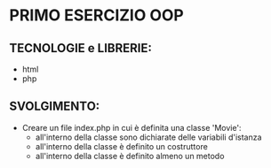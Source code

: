 # PRIMO ESERCIZIO OOP

## TECNOLOGIE e LIBRERIE:

- html
- php

## SVOLGIMENTO:

- Creare un file index.php in cui è definita una classe 'Movie':
  - all'interno della classe sono dichiarate delle variabili d'istanza
  - all'interno della classe è definito un costruttore
  - all'interno della classe è definito almeno un metodo
  <!-- - Vengono istanziati almeno due oggetti 'Movie' e stampati a schermo i valori delle relative proprietà -->

<!--

## Bonus 1:

Modificare la classe Movie in modo che accetti piú di un genere.

## Bonus 2:

- Creare un layout completo per stampare a schermo una lista di movies.
- Suddividere il codice in appositi file e cartelle:
  - creando un file dedicato ai dati che potremmo chiamare db.php
  - mettendo ciascuna classe nel proprio file e magari raggruppare tutte le classi in una cartella dedicata che possiamo chiamare Models
  - organizzando il layout dividendo la struttura ed i contenuti in file e parziali dedicati. -->
